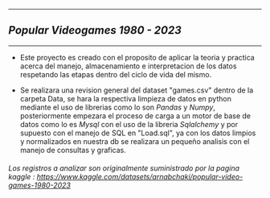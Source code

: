 ***
##  *Popular Videogames 1980 - 2023*
***

- Este proyecto es creado con el proposito de aplicar la teoria y practica acerca del manejo, almacenamiento e interpretacion de los datos respetando las etapas dentro del ciclo de vida del mismo. 

- Se realizara una revision general del dataset "games.csv" dentro de la carpeta Data, se hara la respectiva limpieza de datos en python mediante el uso de librerias como lo son *Pandas* y *Numpy*, posteriormente empezara el proceso de carga a un motor de base de datos como lo es *Mysql* con el uso de la libreria *Sqlalchemy* y por supuesto con el manejo de SQL en "Load.sql", ya con los datos limpios y normalizados en nuestra db se realizara un pequeño analisis con el manejo de consultas y graficas.  

###### Los registros a analizar son originalmente suministrado por la pagina kaggle : https://www.kaggle.com/datasets/arnabchaki/popular-video-games-1980-2023
